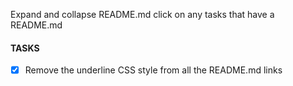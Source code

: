 Expand and collapse README.md click on any tasks that have a README.md

#### TASKS

- [x] Remove the underline CSS style from all the README.md links